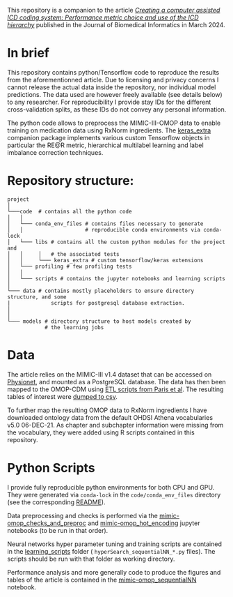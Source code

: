 This repository is a companion to the article *[Creating a computer assisted ICD coding system: Performance metric choice and use of the ICD hierarchy](https://doi.org/10.1016/j.jbi.2024.104617)* published in the Journal of Biomedical Informatics in March 2024.

# In brief

This repository contains python/Tensorflow code to reproduce the results from the aforementionned article.
Due to licensing and privacy concerns I cannot release the actual data inside the repository, nor individual model predictions.
The data used are however freely available (see details below) to any researcher. For reproducibility I provide stay IDs for the different cross-validation splits, as these IDs do not convey any personal information.


The python code allows to preprocess the MIMIC-III-OMOP data to enable training on medication data using RxNorm ingredients.
The [keras_extra](https://github.com/qmarcou/keras_extra) companion package implements various custom Tensorflow objects in particular the RE@R metric, hierarchical multilabel learning and label imbalance correction techniques. 

# Repository structure:

```
project
│
└───code  # contains all the python code
│   │   
│   └─── conda_env_files # contains files necessary to generate
│   │                    # reproducible conda environments via conda-lock 
│   └─── libs # contains all the custom python modules for the project and 
│   │     │   # the associated tests
│   │     └─── keras_extra # custom tensorflow/keras extensions 
│   └─── profiling # few profiling tests
│   │
│   └─── scripts # contains the jupyter notebooks and learning scripts
│   
└─── data # contains mostly placeholders to ensure directory structure, and some
|             scripts for postgresql database extraction.
│   
│   
└─── models # directory structure to host models created by
            # the learning jobs
```

# Data

The article relies on the MIMIC-III v1.4 dataset that can be accessed on [Physionet](https://physionet.org/content/mimiciii/1.4/), and mounted as a PostgreSQL database. The data has then been mapped to the OMOP-CDM using [ETL scripts from Paris et al](https://github.com/MIT-LCP/mimic-omop). The resulting tables of interest were [dumped to csv](data/mimic-omop/dump_db.sh).

To further map the resulting OMOP data to RxNorm ingredients I have downloaded ontology data from the default OHDSI Athena vocabularies v5.0 06-DEC-21. As chapter and subchapter information were missing from the vocabulary, they were added using R scripts contained in this repository.

# Python Scripts

I provide fully reproducible python environments for both CPU and GPU. They were generated via `conda-lock` in the `code/conda_env_files` directory (see the corresponding [README](code/conda_env_files/README.md)). 

Data preprocessing and checks is performed via the [mimic-omop_checks_and_preproc](code/scripts/mimic-omop_checks_and_preproc.ipynb) and [mimic-omop_hot_encoding](code/scripts/mimic-omop_hot_encoding.ipynb) jupyter notebooks (to be run in that order). 

Neural networks hyper parameter tuning and training scripts are contained in the [learning_scripts](code/scripts/learning_jobs) folder ( `hyperSearch_sequentialNN_*.py` files). The scripts should be run with that folder as working directory.

Performance analysis and more generally code to produce the figures and tables of the article is contained in the [mimic-omop_sequentialNN](code/scripts/mimic-omop_sequentialNN.ipynb) notebook.
